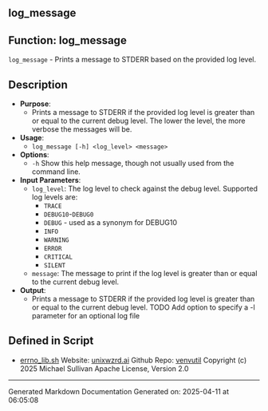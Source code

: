 ## log_message
## Function: log_message
 `log_message` - Prints a message to STDERR based on the provided log level.
## Description
- **Purpose**: 
  - Prints a message to STDERR if the provided log level is greater than or equal to the current
    debug level. The lower the level, the more verbose the messages will be. 
- **Usage**: 
  - `log_message [-h] <log_level> <message>`
- **Options**: 
  - `-h`   Show this help message, though not usually used from the command line.
- **Input Parameters**: 
  - `log_level`: The log level to check against the debug level. Supported log levels are:
    - `TRACE`
    - `DEBUG10`-`DEBUG0`
    - `DEBUG`  - used as a synonym for DEBUG10
    - `INFO`
    - `WARNING`
    - `ERROR`
    - `CRITICAL`
    - `SILENT`
  - `message`: The message to print if the log level is greater than or equal to the current debug level.
- **Output**: 
  - Prints a message to STDERR if the provided log level is greater than or equal to the current debug level.
 TODO Add option to specify a -l parameter for an optional log file

## Defined in Script

* [errno_lib.sh](../errno_lib_sh.md)
Website: [unixwzrd.ai](https://unixwzrd.ai)
Github Repo: [venvutil](https://github.com/unixwzrd/venvutil)
Copyright (c) 2025 Michael Sullivan
Apache License, Version 2.0

---

Generated Markdown Documentation
Generated on: 2025-04-11 at 06:05:08

